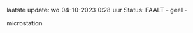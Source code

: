 laatste update: 
wo 04-10-2023  0:28   uur 
Status: FAALT - geel - 
<div class="service Y">microstation</div>